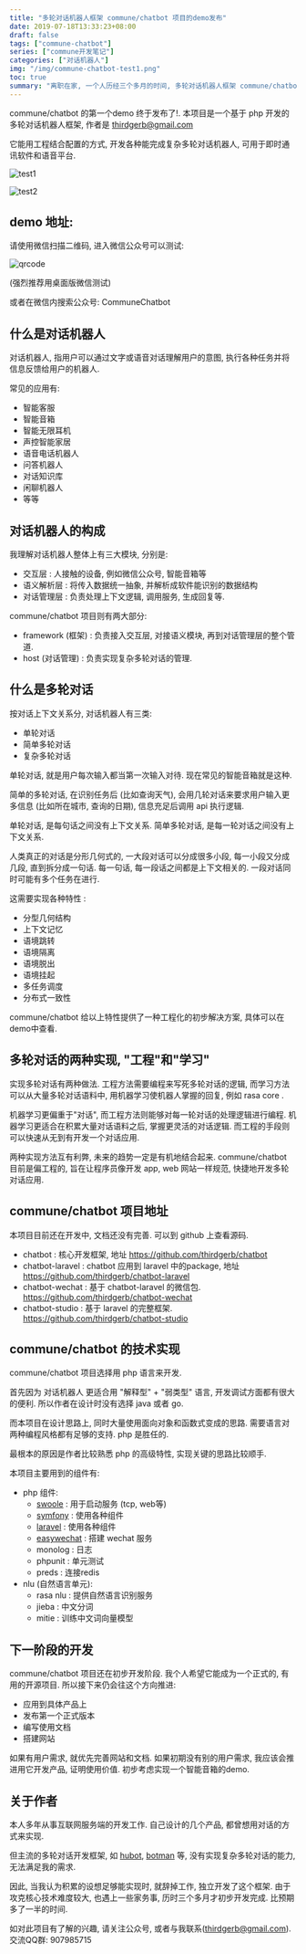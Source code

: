 ```yaml
---
title: "多轮对话机器人框架 commune/chatbot 项目的demo发布"
date: 2019-07-18T13:33:23+08:00
draft: false
tags: ["commune-chatbot"]
series: ["commune开发笔记"]
categories: ["对话机器人"]
img: "/img/commune-chatbot-test1.png"
toc: true
summary: "离职在家, 一个人历经三个多月的时间, 多轮对话机器人框架 commune/chatbot 项目终于完成初步开发. 第一个 demo 终于发布到微信公众号了!"
---
```


commune/chatbot 的第一个demo 终于发布了!. 本项目是一个基于 php 开发的多轮对话机器人框架, 作者是 thirdgerb@gmail.com


它能用工程结合配置的方式, 开发各种能完成复杂多轮对话机器人, 可用于即时通讯软件和语音平台.

![test1](/img/commune-chatbot-test1.png)

![test2](/img/commune-chatbot-test2.png)


## demo 地址:

请使用微信扫描二维码, 进入微信公众号可以测试:

![qrcode](/img/commune-qrcode.bmp)

(强烈推荐用桌面版微信测试)

或者在微信内搜索公众号: CommuneChatbot


## 什么是对话机器人

对话机器人, 指用户可以通过文字或语音对话理解用户的意图, 执行各种任务并将信息反馈给用户的机器人.

常见的应用有:

- 智能客服
- 智能音箱
- 智能无限耳机
- 声控智能家居
- 语音电话机器人
- 问答机器人
- 对话知识库
- 闲聊机器人
- 等等

## 对话机器人的构成

我理解对话机器人整体上有三大模块, 分别是:

- 交互层 : 人接触的设备, 例如微信公众号, 智能音箱等
- 语义解析层 : 将传入数据统一抽象, 并解析成软件能识别的数据结构
- 对话管理层 : 负责处理上下文逻辑, 调用服务, 生成回复等.


commune/chatbot 项目则有两大部分:

- framework (框架) : 负责接入交互层, 对接语义模块, 再到对话管理层的整个管道.
- host (对话管理) : 负责实现复杂多轮对话的管理.


## 什么是多轮对话

按对话上下文关系分, 对话机器人有三类:

- 单轮对话
- 简单多轮对话
- 复杂多轮对话

单轮对话, 就是用户每次输入都当第一次输入对待. 现在常见的智能音箱就是这种.

简单的多轮对话, 在识别任务后 (比如查询天气), 会用几轮对话来要求用户输入更多信息 (比如所在城市, 查询的日期), 信息充足后调用 api 执行逻辑.


单轮对话, 是每句话之间没有上下文关系. 简单多轮对话, 是每一轮对话之间没有上下文关系.

人类真正的对话是分形几何式的, 一大段对话可以分成很多小段, 每一小段又分成几段, 直到拆分成一句话. 每一句话, 每一段话之间都是上下文相关的. 一段对话同时可能有多个任务在进行.


这需要实现各种特性 :

- 分型几何结构
- 上下文记忆
- 语境跳转
- 语境隔离
- 语境脱出
- 语境挂起
- 多任务调度
- 分布式一致性

commune/chatbot 给以上特性提供了一种工程化的初步解决方案, 具体可以在demo中查看.

## 多轮对话的两种实现, "工程"和"学习"

实现多轮对话有两种做法. 工程方法需要编程来写死多轮对话的逻辑, 而学习方法可以从大量多轮对话语料中, 用机器学习使机器人掌握的回复, 例如 rasa core .

机器学习更偏重于"对话", 而工程方法则能够对每一轮对话的处理逻辑进行编程. 机器学习更适合在积累大量对话语料之后, 掌握更灵活的对话逻辑. 而工程的手段则可以快速从无到有开发一个对话应用.

两种实现方法互有利弊, 未来的趋势一定是有机地结合起来. commune/chatbot 目前是偏工程的, 旨在让程序员像开发 app, web 网站一样规范, 快捷地开发多轮对话应用.

## commune/chatbot 项目地址

本项目目前还在开发中, 文档还没有完善. 可以到 github 上查看源码.

- chatbot : 核心开发框架, 地址 https://github.com/thirdgerb/chatbot
- chatbot-laravel : chatbot 应用到 laravel 中的package, 地址 https://github.com/thirdgerb/chatbot-laravel
- chatbot-wechat : 基于 chatbot-laravel 的微信包. https://github.com/thirdgerb/chatbot-wechat
- chatbot-studio : 基于 laravel 的完整框架. https://github.com/thirdgerb/chatbot-studio

## commune/chatbot 的技术实现

commune/chatbot 项目选择用 php 语言来开发.

首先因为 对话机器人 更适合用 "解释型" + "弱类型" 语言, 开发调试方面都有很大的便利. 所以作者在设计时没有选择 java 或者 go.

而本项目在设计思路上, 同时大量使用面向对象和函数式变成的思路. 需要语言对两种编程风格都有足够的支持. php 是胜任的.

最根本的原因是作者比较熟悉 php 的高级特性, 实现关键的思路比较顺手.


本项目主要用到的组件有:

- php 组件:
    - [swoole](https://www.swoole.com/) : 用于启动服务 (tcp, web等)
    - [symfony](https://symfony.com/) : 使用各种组件
    - [laravel](https://laravel.com/) : 使用各种组件
    - [easywechat](https://easywechat.com) : 搭建 wechat 服务
    - monolog : 日志
    - phpunit : 单元测试
    - preds : 连接redis
- nlu (自然语言单元):
    - rasa nlu : 提供自然语言识别服务
    - jieba : 中文分词
    - mitie : 训练中文词向量模型


## 下一阶段的开发

commune/chatbot 项目还在初步开发阶段. 我个人希望它能成为一个正式的, 有用的开源项目. 所以接下来仍会往这个方向推进:

- 应用到具体产品上
- 发布第一个正式版本
- 编写使用文档
- 搭建网站

如果有用户需求, 就优先完善网站和文档. 如果初期没有别的用户需求, 我应该会推进用它开发产品, 证明使用价值. 初步考虑实现一个智能音箱的demo.

## 关于作者

本人多年从事互联网服务端的开发工作. 自己设计的几个产品, 都曾想用对话的方式来实现.

但主流的多轮对话开发框架, 如 [hubot](https://hubot.github.com/), [botman](https://botman.io/) 等, 没有实现复杂多轮对话的能力, 无法满足我的需求.

因此, 当我认为积累的设想足够能实现时, 就辞掉工作, 独立开发了这个框架.  由于攻克核心技术难度较大, 也遇上一些家务事, 历时三个多月才初步开发完成. 比预期多了一半的时间.

如对此项目有了解的兴趣, 请关注公众号, 或者与我联系(thirdgerb@gmail.com).  交流QQ群: 907985715
